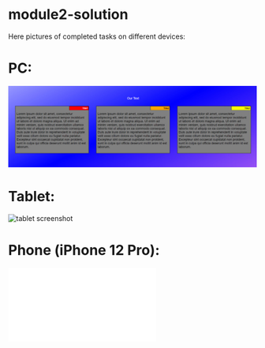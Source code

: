 # module2-solution
Here pictures of completed tasks on different devices:
# PC:
![pc screenshot](https://github.com/FryMondo/module2-solution/blob/master/pictures%20of%20completed%20tasks/pc.jpg)
# Tablet:
![tablet screenshot]([https://github.com/FryMondo/module2-solution/blob/master/pictures%20of%20completed%20tasks/pc.jpg](https://github.com/FryMondo/module2-solution/edit/master/README.md))
# Phone (iPhone 12 Pro):
![phone screenshot]([https://github.com/FryMondo/module2-solution/blob/master/pictures%20of%20completed%20tasks/pc.jpg](https://github.com/FryMondo/module2-solution/edit/master/README.md)https://github.com/FryMondo/module2-solution/edit/master/README.md)
